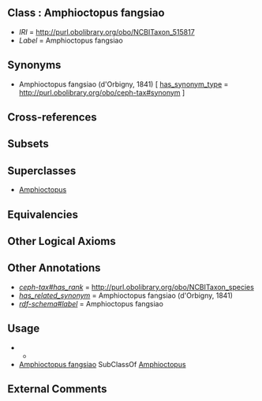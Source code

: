 
## Class : Amphioctopus fangsiao

 * *IRI* = http://purl.obolibrary.org/obo/NCBITaxon_515817
 * *Label* = Amphioctopus fangsiao

## Synonyms

 * Amphioctopus fangsiao (d'Orbigny, 1841) [ [has_synonym_type](../../pe/oboInOwl#hasSynonymType.md) = http://purl.obolibrary.org/obo/ceph-tax#synonym ]

## Cross-references


## Subsets


## Superclasses

 * [Amphioctopus](../../NCBITaxon/95/NCBITaxon_505395.md)

## Equivalencies


## Other Logical Axioms


## Other Annotations

 * *[ceph-tax#has_rank](../../ceph-tax#has/nk/ceph-tax#has_rank.md)* = http://purl.obolibrary.org/obo/NCBITaxon_species
 * *[has_related_synonym](../../ym/oboInOwl#hasRelatedSynonym.md)* = Amphioctopus fangsiao (d'Orbigny, 1841)
 * *[rdf-schema#label](../../el/rdf-schema#label.md)* = Amphioctopus fangsiao

## Usage

 * -
 * [Amphioctopus fangsiao](../../NCBITaxon/17/NCBITaxon_515817.md) SubClassOf [Amphioctopus](../../NCBITaxon/95/NCBITaxon_505395.md)

## External Comments

